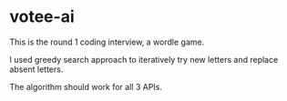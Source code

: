# votee-ai

This is the round 1 coding interview, a wordle game.

I used greedy search approach to iteratively try new letters and replace absent letters.

The algorithm should work for all 3 APIs.
